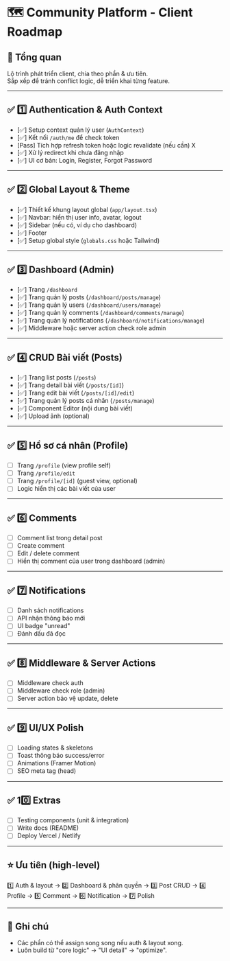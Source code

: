 # 🗺️ Community Platform - Client Roadmap

## 🌟 Tổng quan

Lộ trình phát triển client, chia theo phần & ưu tiên.  
Sắp xếp để tránh conflict logic, dễ triển khai từng feature.

---

## ✅ 1️⃣ Authentication & Auth Context

- [✅] Setup context quản lý user (`AuthContext`)
- [✅] Kết nối `/auth/me` để check token
- [Pass] Tích hợp refresh token hoặc logic revalidate (nếu cần) X
- [✅] Xử lý redirect khi chưa đăng nhập
- [✅] UI cơ bản: Login, Register, Forgot Password

---

## ✅ 2️⃣ Global Layout & Theme

- [✅] Thiết kế khung layout global (`app/layout.tsx`)
- [✅] Navbar: hiển thị user info, avatar, logout
- [✅] Sidebar (nếu có, ví dụ cho dashboard)
- [✅] Footer
- [✅] Setup global style (`globals.css` hoặc Tailwind)

---

## ✅ 3️⃣ Dashboard (Admin)

- [✅] Trang `/dashboard`
- [✅] Trang quản lý posts (`/dashboard/posts/manage`)
- [✅] Trang quản lý users (`/dashboard/users/manage`)
- [✅] Trang quản lý comments (`/dashboard/comments/manage`)
- [✅] Trang quản lý notifications (`/dashboard/notifications/manage`)
- [✅] Middleware hoặc server action check role admin

---

## ✅ 4️⃣ CRUD Bài viết (Posts)

- [✅] Trang list posts (`/posts`)
- [✅] Trang detail bài viết (`/posts/[id]`)
- [✅] Trang edit bài viết (`/posts/[id]/edit`)
- [✅] Trang quản lý posts cá nhân (`/posts/manage`)
- [✅] Component Editor (nội dung bài viết)
- [✅] Upload ảnh (optional)

---

## ✅ 5️⃣ Hồ sơ cá nhân (Profile)

- [ ] Trang `/profile` (view profile self)
- [ ] Trang `/profile/edit`
- [ ] Trang `/profile/[id]` (guest view, optional)
- [ ] Logic hiển thị các bài viết của user

---

## ✅ 6️⃣ Comments

- [ ] Comment list trong detail post
- [ ] Create comment
- [ ] Edit / delete comment
- [ ] Hiển thị comment của user trong dashboard (admin)

---

## ✅ 7️⃣ Notifications

- [ ] Danh sách notifications
- [ ] API nhận thông báo mới
- [ ] UI badge "unread"
- [ ] Đánh dấu đã đọc

---

## ✅ 8️⃣ Middleware & Server Actions

- [ ] Middleware check auth
- [ ] Middleware check role (admin)
- [ ] Server action bảo vệ update, delete

---

## ✅ 9️⃣ UI/UX Polish

- [ ] Loading states & skeletons
- [ ] Toast thông báo success/error
- [ ] Animations (Framer Motion)
- [ ] SEO meta tag (head)

---

## ✅ 10️⃣ Extras

- [ ] Testing components (unit & integration)
- [ ] Write docs (README)
- [ ] Deploy Vercel / Netlify

---

## ⭐ Ưu tiên (high-level)

1️⃣ Auth & layout
→ 2️⃣ Dashboard & phân quyền
→ 3️⃣ Post CRUD
→ 4️⃣ Profile
→ 5️⃣ Comment
→ 6️⃣ Notification
→ 7️⃣ Polish

---

## 📍 Ghi chú

- Các phần có thể assign song song nếu auth & layout xong.
- Luôn build từ "core logic" → "UI detail" → "optimize".
